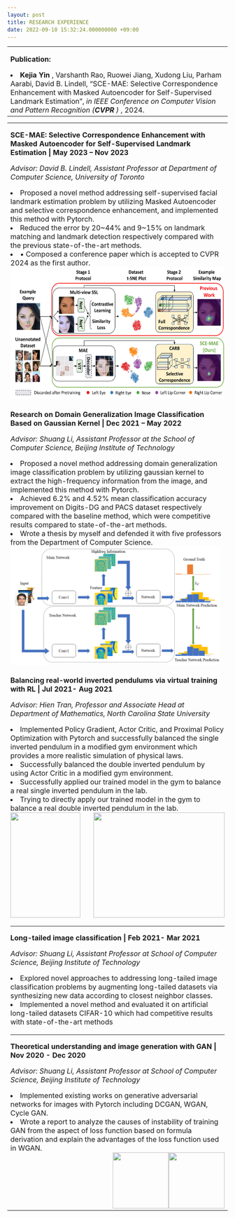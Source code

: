 ```yaml
---
layout: post
title: RESEARCH EXPERIENCE
date: 2022-09-10 15:32:24.000000000 +09:00
---
```

<table border="0">
  <tr>
    <td width="75%" align="left">
      <font size="3">
      <p><strong>Publication:</strong></p>
      <ui>
        <li><strong>Kejia Yin </strong>, Varshanth Rao, Ruowei Jiang, Xudong Liu, Parham Aarabi, David B. Lindell, “SCE-MAE: Selective Correspondence Enhancement with Masked Autoencoder for Self-Supervised Landmark Estimation”, <em>in IEEE Conference on Computer Vision and Pattern Recognition (<strong>CVPR </strong>) </em>, 2024.</li>
      </ui>
      </font>
    </td>
  </tr>
</table>
<table border="0">
  <tr>
    <td width="100%" align="left">
      <font size="3">
      <p><strong> SCE-MAE: Selective Correspondence Enhancement with Masked Autoencoder for Self-Supervised Landmark Estimation | May 2023 – Nov 2023</strong></p>
      <p><em>Advisor: David B. Lindell, Assistant Professor at Department of Computer Science, University of Toronto</em></p>
      <ui>
        <li>Proposed a novel method addressing self-supervised facial landmark estimation problem by utilizing Masked Autoencoder and selective correspondence enhancement, and implemented this method with Pytorch.</li>
        <li>Reduced the error by 20~44% and 9~15% on landmark matching and landmark detection respectively compared with the previous state-of-the-art methods.</li>
        <li>•	Composed a conference paper which is accepted to CVPR 2024 as the first author.</li>
        <img style="float:center" src="/assets/images/SCE_MAE_Figure_1.jpg" width="550" height="300">
      </ui>
      </font>  
    </td>
  </tr>
  <tr>
  <tr>
    <td width="100%" align="left">
      <font size="3">
      <p><strong>Research on Domain Generalization Image Classification Based on Gaussian Kernel | Dec 2021 – May 2022</strong></p>
      <p><em>Advisor: Shuang Li, Assistant Professor at the School of Computer Science, Beijing Institute of Technology</em></p>
      <ui>
        <li>Proposed a novel method addressing domain generalization image classification problem by utilizing gaussian kernel to extract the high-frequency information from the image, and implemented this method with Pytorch.</li>
        <li>Achieved 6.2% and 4.52% mean classification accuracy improvement on Digits-DG and PACS dataset respectively compared with the baseline method, which were competitive results compared to state-of-the-art methods.</li>
        <li>Wrote a thesis by myself and defended it with five professors from the Department of Computer Science.</li>
        <img style="float:center" src="/assets/images/DG with Gaussian kernel.png" width="480" height="270">
      </ui>
      </font>  
    </td>
  </tr>
  <tr>
    <td width="100%" align="left">
      <font size="3">
      <p><strong>Balancing real-world inverted pendulums via virtual training with RL | Jul 2021- Aug 2021</strong></p>
      <p><em>Advisor: Hien Tran, Professor and Associate Head at Department of Mathematics, North Carolina State University</em></p>
      <ui>
        <li>Implemented Policy Gradient, Actor Critic, and Proximal Policy Optimization with Pytorch and successfully balanced the single inverted pendulum in a modified gym environment which provides a more realistic simulation of physical laws.</li>
        <li>Successfully balanced the double inverted pendulum by using Actor Critic in a modified gym environment.</li>
        <li>Successfully applied our trained model in the gym to balance a real single inverted pendulum in the lab.</li>
        <li>Trying to directly apply our trained model in the gym to balance a real double inverted pendulum in the lab.</li>
        <img style="float:left" src="/assets/images/Demo_AC_SIP&DIP.gif" width="160" height="240">
        <img style="float:right" src="/assets/images/Kejia Pendulum_small.gif" width="300" height="240">
      </ui>
      </font>  
    </td>
  </tr>
  <tr>
    <td width="100%" align="left">
      <HR>
      <font size="3">
      <p><strong>Long-tailed image classification | Feb 2021- Mar 2021</strong></p>
      <p><em>Advisor: Shuang Li, Assistant Professor at School of Computer Science, Beijing Institute of Technology</em></p>
      <ui>
        <li>Explored novel approaches to addressing long-tailed image classification problems by augmenting long-tailed datasets via synthesizing new data according to closest neighbor classes.</li>
        <li>Implemented a novel method and evaluated it on artificial long-tailed datasets CIFAR-10 which had competitive results with state-of-the-art methods</li>
      </ui>
      </font>  
    </td>
  </tr>
 <tr>
    <td width="100%" align="left">
       <HR>
      <font size="3">
      <p><strong>Theoretical understanding and image generation with GAN | Nov 2020 - Dec 2020</strong></p>
      <p><em>Advisor: Shuang Li, Assistant Professor at School of Computer Science, Beijing Institute of Technology</em></p>
      <ui>
        <li>Implemented existing works on generative adversarial networks for images with Pytorch including DCGAN, WGAN, Cycle GAN.</li>
        <li>Wrote a report to analyze the causes of instability of training GAN from the aspect of loss function based on formula derivation and explain the advantages of the loss function used in WGAN.</li>
        <img style="float:right" src="/assets/images/CycleGAN_before.png" width="128" height="128">
        <img style="float:right" src="/assets/images/CycleGAN_after.jpg" width="128" height="128">
      </ui> 
      </font>
    </td>
  </tr>
</table>

